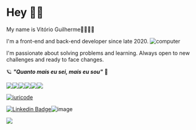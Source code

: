 # Hey 👋🏻

My name is Vitório Guilherme🧑🏻🇧🇷

I'm a front-end and back-end developer since late 2020.
![computer](https://github.githubassets.com/images/icons/emoji/unicode/1f4bb.png)

I'm passionate about solving problems and learning. Always open to new challenges and ready to face changes.

 🪐 ***"Quanto mais eu sei, mais eu sou"*** 🧠
 
<img src="https://img.shields.io/badge/Python-14354C?style=for-the-badge&logo=python&logoColor=white" /><img src="https://img.shields.io/badge/HTML5-FF4500?style=for-the-badge&logo=html5&logoColor=white" /><img src="https://img.shields.io/badge/CSS3-1572B6?style=for-the-badge&logo=css3&logoColor=white" /><img src="https://img.shields.io/badge/JavaScript-F7DF1E?style=for-the-badge&logo=javascript&logoColor=black" /><img src="https://img.shields.io/badge/Django-092E20?style=for-the-badge&logo=django&logoColor=white" /><img src="https://img.shields.io/badge/Git-8B0000?style=for-the-badge&logo=git&logoColor=white" />
 
[![iuricode](https://github-readme-stats.vercel.app/api/top-langs/?username=vitorio-0912&hide=html&layout=compact&theme=radical)](https://github.com/Vitorio-0912/)

[![Linkedin Badge](https://img.shields.io/badge/LinkedIn-0077B5?style=for-the-badge&logo=linkedin&logoColor=white&link=https://www.linkedin.com/in/vit%C3%B3rio-guilherme-4696b31b3//)](https://www.linkedin.com/in/vit%C3%B3rio-guilherme-4696b31b3/)![image](https://img.shields.io/badge/WhatsApp-25D366?style=for-the-badge&logo=whatsapp&logoColor=white&link=https://wa.me/qr/ABDE6ZZYQW6SN1)

<img src="https://img.shields.io/badge/Instagram-E4405F?style=for-the-badge&logo=instagram&logoColor=white" />
<!--
**Vitorio-0912/Vitorio-0912** is a ✨ _special_ ✨ repository because its `README.md` (this file) appears on your GitHub profile.


